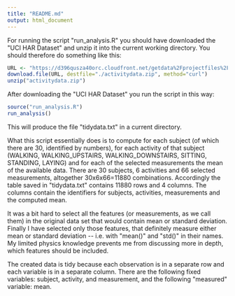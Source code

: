 ```yaml
---
title: "README.md"
output: html_document
---
```


For running the script "run_analysis.R" you should have downloaded the "UCI HAR Dataset" and unzip it into the current working directory. You should therefore do something like this:   


```r
URL <- "https://d396qusza40orc.cloudfront.net/getdata%2Fprojectfiles%2FUCI%20HAR%20Dataset.zip"
download.file(URL, destfile="./activitydata.zip", method="curl")
unzip("activitydata.zip")
```

After downloading the "UCI HAR Dataset" you run the script in this way:


```r
source("run_analysis.R")
run_analysis()
```

This will produce the file "tidydata.txt" in a current directory. 

What this script essentially does is to compute for each subject (of which there are 30, identified by numbers), for each activity of that subject (WALKING, WALKING_UPSTAIRS, WALKING_DOWNSTAIRS, SITTING, STANDING, LAYING) and for each of the selected measurements the mean of the available data. There are 30 subjects, 6 activities and 66 selected measurements, altogether 30x6x66=11880 combinations. Accordingly the table saved in "tidydata.txt" contains 11880 rows and 4 columns. The columns contain the identifiers for subjects, activities, measurements and the computed mean.

It was a bit hard to select all the features (or measurements, as we call them) in the original data set that would contain mean or standard deviation. Finally I have selected only those features, that definitely measure either mean or standard deviation -- i.e. with "mean()" and "std()" in their names. My limited physics knowledge prevents me from discussing more in depth, which features should be included. 


The created data is tidy because each observation is in a separate row and each variable is in a separate column. There are the following fixed variables: subject, activity, and measurement, and the following "measured" variable: mean. 
